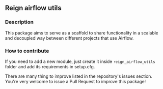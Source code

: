 ## Reign airflow utils

### Description

This package aims to serve as a scaffold to share functionality in a scalable and decoupled way between different projects that use Airflow.

### How to contribute

If you need to add a new module, just create it inside `reign_airflow_utils` folder and add its requirements in setup.cfg.

There are many thing to improve listed in the repository's issues section. You're very welcome to issue a Pull Request to improve this package!
